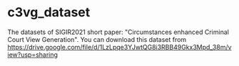 # c3vg_dataset
The datasets of SIGIR2021 short paper: "Circumstances enhanced Criminal Court View Generation".
You can download this dataset from https://drive.google.com/file/d/1LzLpqe3YJwtQG8i3RBB49Gkx3Mpd_38m/view?usp=sharing
